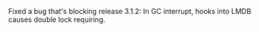 Fixed a bug that's blocking release 3.1.2: In GC interrupt, hooks into LMDB causes double lock requiring.
